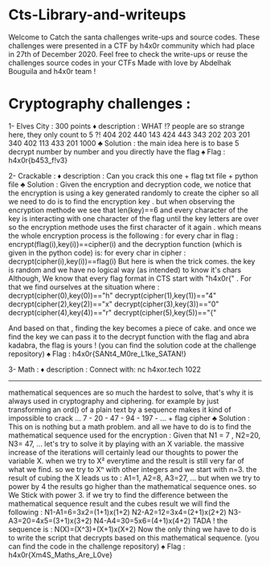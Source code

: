 # Cts-Library-and-writeups

Welcome to Catch the santa challenges write-ups and source codes.
These challenges were presented in a CTF by h4x0r community which had place in 27th of
December 2020.
Feel free to check the write-ups or reuse the challenges source codes in your CTFs
Made with love by Abdelhak Bouguila and h4x0r team !

# Cryptography challenges :

1- Elves City : 300 points
♦ description :
WHAT !? people are so strange here, they only count to 5 ?! 
404 202 440 143 424 443 343 202 203 201 340 402 113 433 201 1000
♣ Solution :
the main idea here is to base 5 decrypt number by number and you directly have the flag
♠ Flag :
h4x0r{b453_f!v3}

2- Crackable :
♦ description :
Can you crack this one + flag txt file + python file
♣ Solution :
Given the encryption and decryption  code, we notice that the encryption is using a key generated randomly
to create the cipher so all we need to do is to find the encryption key . but when observing the encryption
methode we see that len(key)==6 and every character of the key is interacting with one character of the flag
until the key letters are over so the encryption methode uses the first character of it again .
which means the whole encryption process is the following :
for every char in flag : encrypt(flag(i),key(i))==cipher(i)
and the decryption function (which is given in the python code) is:
for every char in cipher : decrypt(cipher(i),key(i))==flag(i)
But here is when the trick comes. the key is random and we have no logical way (as intended) to know it's chars
Although, We know that every flag format in CTS start with "h4x0r{" .
For that we find ourselves at the situation where :
 decrypt(cipher(0),key(0))=="h"
 decrypt(cipher(1),key(1))=="4"
 decrypt(cipher(2),key(2))=="x"
 decrypt(cipher(3),key(3))=="0"
 decrypt(cipher(4),key(4))=="r"
 decrypt(cipher(5),key(5))=="{"

And based on that , finding the key becomes a piece of cake. and once we find the key we can pass it to the decrypt
function with the flag and abra kadabra, the flag is yours !
(you can find the solution code at the challenge repository)
♠ Flag :
h4x0r{SANt4_M0re_L1ke_SATAN!}

3- Math :
♦ description :
Connect with: nc h4xor.tech 1022
_________________________________
mathematical sequences are so much the hardest to solve, that's why it is
always used in cryptography and ciphering. for example by just transforming 
an ord() of a plain text by a sequence makes it kind of impossible to crack ...
7 - 20 - 47 - 94 - 197 - ... + flag cipher
♣ Solution :
This on is nothing but a math problem. and all we have to do is to find the
mathematical sequence used for the encryption :
Given that N1 = 7 , N2=20, N3= 47, ...
let's try to solve it by playing with an X variable.
the massive increase of the iterations will certainly lead our thoughts to
power the variable X. when we try to X² everytime and the result is still very
far of what we find. so we try to Xⁿ with other integers and we start with n=3.
the result of cubing the X leads us to : A1=1, A2=8, A3=27, ... but when we try
to power by 4 the results go higher than the mathematical sequence ones. so We
Stick with power 3. if we try to find the difference between the mathematical 
sequence result and the cubes result we will find the following :
N1-A1=6=3x2=(1+1)x(1+2)
N2-A2=12=3x4=(2+1)x(2+2)
N3-A3=20=4x5=(3+1)x(3+2)
N4-A4=30=5x6=(4+1)x(4+2)
TADA ! the sequence is : N(X)=(X^3)+(X+1)x(X+2)
Now the only thing we have to do is to write the script that decrypts based on
this mathematical sequence. (you can find the code in the challenge repository)
♠ Flag :
h4x0r{Xm4S_Maths_Are_L0ve}


